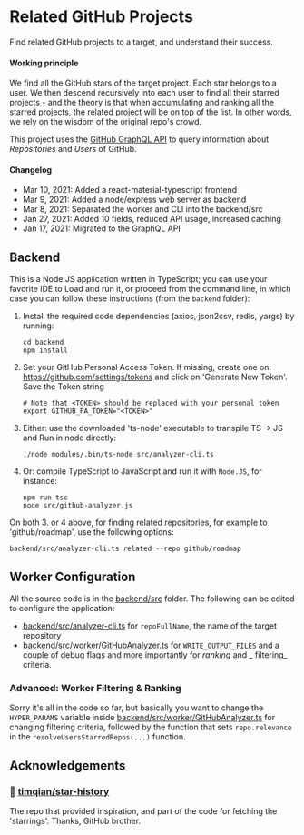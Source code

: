 # Related GitHub Projects

Find related GitHub projects to a target, and understand their success.

#### Working principle

We find all the GitHub stars of the target project. Each star belongs to a user. We then descend recursively into each user to find all
their starred projects - and the theory is that when accumulating and ranking all the starred projects, the related project will be on top
of the list. In other words, we rely on the wisdom of the original repo's crowd.

This project uses the [GitHub GraphQL API](https://docs.github.com/en/graphql) to query information about _Repositories_ and
_Users_ of GitHub.

#### Changelog
* Mar 10, 2021: Added a react-material-typescript frontend
* Mar  9, 2021: Added a node/express web server as backend 
* Mar  8, 2021: Separated the worker and CLI into the backend/src
* Jan 27, 2021: Added 10 fields, reduced API usage, increased caching
* Jan 17, 2021: Migrated to the GraphQL API

## Backend

This is a Node.JS application written in TypeScript; you can use your favorite IDE to Load and run it, or proceed from the command line, in
which case you can follow these instructions (from the ```backend``` folder):

1. Install the required code dependencies (axios, json2csv, redis, yargs) by running:
   ```shell
   cd backend
   npm install
   ```
1. Set your GitHub Personal Access Token. If missing, create one on: https://github.com/settings/tokens
   and click on 'Generate New Token'. Save the Token string
   ```shell
   # Note that <TOKEN> should be replaced with your personal token
   export GITHUB_PA_TOKEN="<TOKEN>"
   ```
1. Either: use the downloaded 'ts-node' executable to transpile TS -> JS and Run in node directly:
   ```shell
   ./node_modules/.bin/ts-node src/analyzer-cli.ts
   ```
1. Or: compile TypeScript to JavaScript and run it with ```Node.JS```, for instance:
   ```shell
   npm run tsc
   node src/github-analyzer.js
   ```

On both 3. or 4 above, for finding related repositories, for example to 'github/roadmap', use the following options:

```shell
backend/src/analyzer-cli.ts related --repo github/roadmap
```

## Worker Configuration

All the source code is in the [backend/src](backend/src) folder. The following can be edited to configure the application:

* [backend/src/analyzer-cli.ts](backend/src/analyzer-cli.ts) for  ```repoFullName```, the name of the target repository
* [backend/src/worker/GitHubAnalyzer.ts](backend/src/worker/GitHubAnalyzer.ts) for ```WRITE_OUTPUT_FILES``` and a couple of debug flags and more importantly for _ranking_
  and _
  filtering_ criteria.

### Advanced: Worker Filtering & Ranking

Sorry it's all in the code so far, but basically you want to change the ```HYPER_PARAMS``` variable
inside [backend/src/worker/GitHubAnalyzer.ts](backend/src/worker/GitHubAnalyzer.ts) for changing filtering criteria, followed by the function that
sets ```repo.relevance``` in the ```resolveUsersStarredRepos(...)``` function.

## Acknowledgements

### 🚀 [timqian/star-history](https://github.com/timqian/star-history)

The repo that provided inspiration, and part of the code for fetching the 'starrings'. Thanks, GitHub brother.

